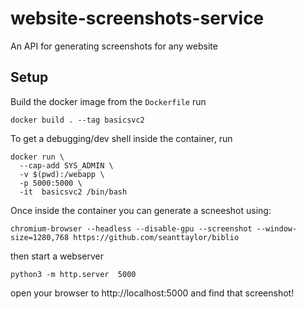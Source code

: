 # website-screenshots-service
An API for generating screenshots for any website


Setup
-----

Build the docker image from the `Dockerfile` run

    docker build . --tag basicsvc2

To get a debugging/dev shell inside the container, run

    docker run \
      --cap-add SYS_ADMIN \
      -v $(pwd):/webapp \
      -p 5000:5000 \
      -it  basicsvc2 /bin/bash

Once inside the container you can generate a scneeshot using:

    chromium-browser --headless --disable-gpu --screenshot --window-size=1280,768 https://github.com/seanttaylor/biblio

then start a webserver 

    python3 -m http.server  5000
    
open your browser to http://localhost:5000 and find that screenshot!

